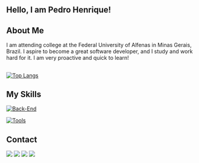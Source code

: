 ## Hello, I am Pedro Henrique!

## About Me 

I am attending college at the Federal University of Alfenas in Minas Gerais, Brazil. I aspire to become a great software developer, and I study and work hard for it. I am very proactive and quick to learn!

##

[![Top Langs](https://github-readme-stats.vercel.app/api/top-langs/?username=pedrohalb&layout=pie&theme=dark)](https://github.com/pedrohalb/github-readme-stats)

## My Skills
[![Back-End](https://skillicons.dev/icons?i=c,cpp,cs,java,js,mysql,haskell,html,css,python)](https://skillicons.dev)

[![Tools](https://skillicons.dev/icons?i=vscode,idea,git,github,replit,blender,r,linux,unity,visualstudio)](https://skillicons.dev)

##

  ## Contact
  <div> 
  <a href="https://www.instagram.com/pedroohalb/" target="_blank"><img src="https://img.shields.io/badge/-Instagram-%23E4405F?style=for-the-badge&logo=instagram&logoColor=white" target="_blank"></a>
  <a href = "mailto:pedro.barbosa@sou.unifal-mg.edu.br"><img src="https://img.shields.io/badge/-Email-%23333?style=for-the-badge&logo=gmail&logoColor=white" target="_blank"></a>
  <a href=https://www.linkedin.com/in/pedro-henrique-alves-barbosa-3056aa26a/" target="_blank"><img src="https://img.shields.io/badge/-LinkedIn-%230077B5?style=for-the-badge&logo=linkedin&logoColor=white" target="_blank"></a> 
  <a href="https://github.com/pedrohalb" target="_blank"><img src="https://img.shields.io/github/followers/pedrohalb?label=follow&style=social" target="_blank"></a>
</div>

